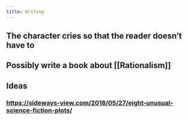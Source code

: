 ```yaml
---
title: Writing
---
```


## The character cries so that the reader doesn’t have to

## Possibly write a book about [[Rationalism]]

## Ideas
### https://sideways-view.com/2018/05/27/eight-unusual-science-fiction-plots/

### 
